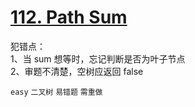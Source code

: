 # [112. Path Sum](https://leetcode.com/problems/path-sum/)


犯错点：  
1、当 sum 想等时，忘记判断是否为叶子节点  
2、审题不清楚，空树应返回 false

`easy` `二叉树` `易错题` `需重做`